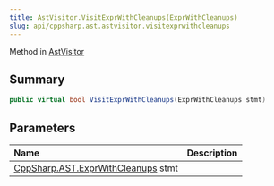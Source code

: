 ```yaml
---
title: AstVisitor.VisitExprWithCleanups(ExprWithCleanups)
slug: api/cppsharp.ast.astvisitor.visitexprwithcleanups
---
```

Method in [AstVisitor](/api/cppsharp/ast/astvisitor)

## Summary



```csharp
public virtual bool VisitExprWithCleanups(ExprWithCleanups stmt)
```

## Parameters

|Name|Description|
|:---|:---|
|[CppSharp.AST.ExprWithCleanups](/api/cppsharp/ast/exprwithcleanups) stmt||

